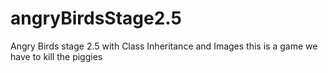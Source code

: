 # angryBirdsStage2.5
Angry Birds stage 2.5 with Class Inheritance and Images
this is a game 
we have to kill the piggies

